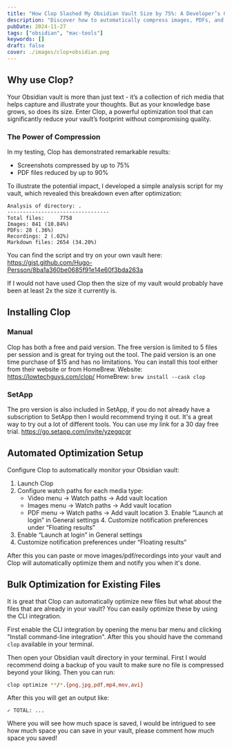 ```yaml
---
title: "How Clop Slashed My Obsidian Vault Size by 75%: A Developer’s Guide to Smart Media Optimization"
description: "Discover how to automatically compress images, PDFs, and recordings in your Obsidian vault while maintaining quality. This practical guide shows you how to set up Clop for effortless media optimization and potentially reduce your vault size by up to 75%"
pubDate: 2024-11-27
tags: ["obsidian", "mac-tools"]
keywords: []
draft: false
cover: ./images/clop+obsidian.png
---
```


## Why use Clop?

Your Obsidian vault is more than just text - it’s a collection of rich media that helps capture and illustrate your thoughts. But as your knowledge base grows, so does its size. Enter Clop, a powerful optimization tool that can significantly reduce your vault’s footprint without compromising quality.

### The Power of Compression

In my testing, Clop has demonstrated remarkable results:

- Screenshots compressed by up to 75%
- PDF files reduced by up to 90%

To illustrate the potential impact, I developed a simple analysis script for my vault, which revealed this breakdown even after optimization:

```
Analysis of directory: .
---------------------------------
Total files:     7758
Images: 841 (10.84%)
PDFs: 28 (.36%)
Recordings: 2 (.02%)
Markdown files: 2654 (34.20%)
```

You can find the script and try on your own vault here: https://gist.github.com/Hugo-Persson/8ba1a360be0685f91e14e60f3bda263a

If I would not have used Clop then the size of my vault would probably have been at least 2x the size it currently is.

## Installing Clop

### Manual

Clop has both a free and paid version. The free version is limited to 5 files per session and is great for trying out the tool. The paid version is an one time purchase of $15 and has no limitations.
You can install this tool either from their website or from HomeBrew.
Website: https://lowtechguys.com/clop/
HomeBrew: `brew install --cask clop`

### SetApp

The pro version is also included in SetApp, if you do not already have a subscription to SetApp then I would recommend trying it out. It's a great way to try out a lot of different tools. You can use my link for a 30 day free trial.
https://go.setapp.com/invite/yzegqcgr

## Automated Optimization Setup

Configure Clop to automatically monitor your Obsidian vault:

1. Launch Clop
2. Configure watch paths for each media type:
   - Video menu → Watch paths → Add vault location
   - Images menu → Watch paths → Add vault location
   - PDF menu → Watch paths → Add vault location 3. Enable “Launch at login” in General settings 4. Customize notification preferences under “Floating results”
3. Enable “Launch at login” in General settings
4. Customize notification preferences under “Floating results”

After this you can paste or move images/pdf/recordings into your vault and Clop will automatically optimize them and notify you when it's done.

## Bulk Optimization for Existing Files

It is great that Clop can automatically optimize new files but what about the files that are already in your vault? You can easily optimize these by using the CLI integration.

First enable the CLI integration by opening the menu bar menu and clicking "Install command-line integration". After this you should have the command `clop` available in your terminal.

Then open your Obsidian vault directory in your terminal. First I would recommend doing a backup of you vault to make sure no file is compressed beyond your liking. Then you can run:

```sh
clop optimize **/*.{png,jpg,pdf,mp4,mov,avi}
```

After this you will get an output like:

```
✓ TOTAL: ...
```

Where you will see how much space is saved, I would be intrigued to see how much space you can save in your vault, please comment how much space you saved!
